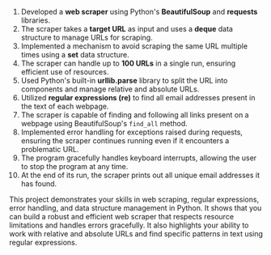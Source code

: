 

1. Developed a **web scraper** using Python's **BeautifulSoup** and **requests** libraries.
2. The scraper takes a **target URL** as input and uses a **deque** data structure to manage URLs for scraping.
3. Implemented a mechanism to avoid scraping the same URL multiple times using a **set** data structure.
4. The scraper can handle up to **100 URLs** in a single run, ensuring efficient use of resources.
5. Used Python's built-in **urllib.parse** library to split the URL into components and manage relative and absolute URLs.
6. Utilized **regular expressions (re)** to find all email addresses present in the text of each webpage.
7. The scraper is capable of finding and following all links present on a webpage using BeautifulSoup's `find_all` method.
8. Implemented error handling for exceptions raised during requests, ensuring the scraper continues running even if it encounters a problematic URL.
9. The program gracefully handles keyboard interrupts, allowing the user to stop the program at any time.
10. At the end of its run, the scraper prints out all unique email addresses it has found.

This project demonstrates your skills in web scraping, regular expressions, error handling, and data structure management in Python. It shows that you can build a robust and efficient web scraper that respects resource limitations and handles errors gracefully. It also highlights your ability to work with relative and absolute URLs and find specific patterns in text using regular expressions.
